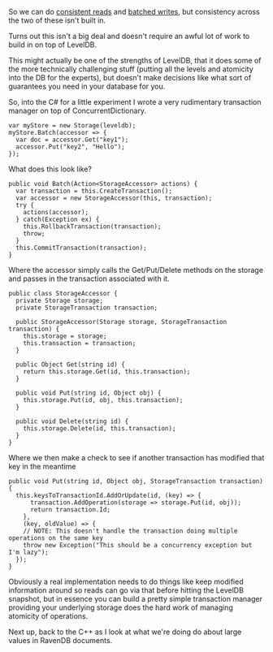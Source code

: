 So we can do [consistent reads](/entries/transactional-guarantees-on-top-of-leveldb.html) and [batched writes](/entries/basic-operations-with-leveldb.html), but consistency across the two of these isn't built in.

Turns out this isn't a big deal and doesn't require an awful lot of work to build in on top of LevelDB. 

This might actually be one of the strengths of LevelDB, that it does some of the more technically challenging stuff (putting all the levels and atomicity into the DB for the experts), but doesn't make decisions like what sort of guarantees you need in your database for you.

So, into the C# for a little experiment I wrote a very rudimentary transaction manager on top of ConcurrentDictionary.


    var myStore = new Storage(leveldb);
    myStore.Batch(accessor => {
      var doc = accessor.Get("key1");
      accessor.Put("key2", "Hello");
    });
    


What does this look like?

    public void Batch(Action<StorageAccessor> actions) {
      var transaction = this.CreateTransaction();
      var accessor = new StorageAccessor(this, transaction);
      try {
        actions(accessor);
      } catch(Exception ex) {
        this.RollbackTransaction(transaction);
        throw;
      }
      this.CommitTransaction(transaction);
    }


Where the accessor simply calls the Get/Put/Delete methods on the storage and passes in the transaction associated with it.

    public class StorageAccessor {
      private Storage storage;
      private StorageTransaction transaction;

      public StorageAccessor(Storage storage, StorageTransaction transaction) {
        this.storage = storage;
        this.transaction = transaction;
      }

      public Object Get(string id) {
        return this.storage.Get(id, this.transaction);
      }

      public void Put(string id, Object obj) {
        this.storage.Put(id, obj, this.transaction);
      }

      public void Delete(string id) {
        this.storage.Delete(id, this.transaction);
      }
    }


Where we then make a check to see if another transaction has modified that key in the meantime


    public void Put(string id, Object obj, StorageTransaction transaction) {
      this.keysToTransactionId.AddOrUpdate(id, (key) => {
          transaction.AddOperation(storage => storage.Put(id, obj));
          return transaction.Id;
        }, 
        (key, oldValue) => {
        // NOTE: This doesn't handle the transaction doing multiple operations on the same key
        throw new Exception("This should be a concurrency exception but I'm lazy");
      });
    }


Obviously a real implementation needs to do things like keep modified information around so reads can go via that before hitting the LevelDB snapshot, but in essence you can build a pretty simple transaction manager providing your underlying storage does the hard work of managing atomicity of operations.

Next up, back to the C++ as I look at what we're doing do about large values in RavenDB documents.
